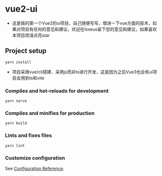 # vue2-ui
- 这是我的第一个Vue2的ui项目，自己随便写写，增进一下vue方面的技术，如果对项目有任何的意见和建议，欢迎在Isseus留下您的意见和建议，如果喜欢本项目烦请点亮star
## Project setup
```
yarn install
```
- 项目采用vue/cli搭建、采用js而非ts进行开发，这是因为之后Vue3也会有ui项目会用到ts和vite
### Compiles and hot-reloads for development
```
yarn serve
```

### Compiles and minifies for production
```
yarn build
```

### Lints and fixes files
```
yarn lint
```

### Customize configuration
See [Configuration Reference](https://cli.vuejs.org/config/).
